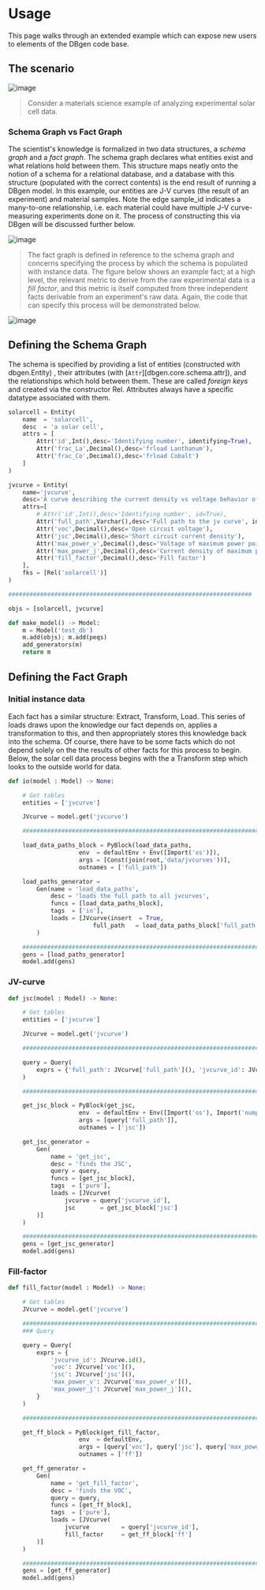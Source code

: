 <!--
   Copyright 2021 Modelyst LLC

   Licensed under the Apache License, Version 2.0 (the "License");
   you may not use this file except in compliance with the License.
   You may obtain a copy of the License at

       http://www.apache.org/licenses/LICENSE-2.0

   Unless required by applicable law or agreed to in writing, software
   distributed under the License is distributed on an "AS IS" BASIS,
   WITHOUT WARRANTIES OR CONDITIONS OF ANY KIND, either express or implied.
   See the License for the specific language governing permissions and
   limitations under the License.
 -->

# Usage

This page walks through an extended example which can expose new users
to elements of the DBgen code base.

## The scenario

![image](img/jvcurve.png)

> Consider a materials science example of analyzing experimental solar
> cell data.

### Schema Graph vs Fact Graph

The scientist's knowledge is formalized in two data structures, a
_schema graph_ and a _fact graph_. The schema graph declares what
entities exist and what relations hold between them. This structure maps
neatly onto the notion of a schema for a relational database, and a
database with this structure (populated with the correct contents) is
the end result of running a DBgen model. In this example, our entities
are J-V curves (the result of an experiment) and material samples. Note
the edge sample_id indicates a many-to-one relationship, i.e. each
material could have multiple J-V curve-measuring experiments done on it.
The process of constructing this via DBgen will be discussed further
below.

![image](img/schemagraph.png)

> The fact graph is defined in reference to the schema graph and concerns
> specifying the process by which the schema is populated with instance
> data. The figure below shows an example fact; at a high level, the
> relevant metric to derive from the raw experimental data is a _fill
> factor_, and this metric is itself computed from three independent facts
> derivable from an experiment's raw data. Again, the code that can
> specify this process will be demonstrated below.

![image](img/factgraph.png)

## Defining the Schema Graph

The schema is specified by providing a list of entities (constructed
with dbgen.Entity) , their attributes (with [`Attr`][dbgen.core.schema.attr]), and the relationships
which hold between them. These are called _foreign keys_ and created via
the constructor Rel. Attributes always have a specific datatype
associated with them.

```Python
solarcell = Entity(
    name  = 'solarcell',
    desc  = 'a solar cell',
    attrs = [
        Attr('id',Int(),desc='Identifying number', identifying=True),
        Attr('frac_La',Decimal(),desc='frload Lanthanum'),
        Attr('frac_Co',Decimal(),desc='frload Cobalt')
    ]
)

jvcurve = Entity(
    name='jvcurve',
    desc='A curve describing the current density vs voltage behavior of a solar cell',
    attrs=[
        # Attr('id',Int(),desc='Identifying number', id=True),
        Attr('full_path',Varchar(),desc='Full path to the jv curve', identifying=True),
        Attr('voc',Decimal(),desc='Open circuit voltage'),
        Attr('jsc',Decimal(),desc='Short circuit current density'),
        Attr('max_power_v',Decimal(),desc='Voltage of maximum power point'),
        Attr('max_power_j',Decimal(),desc='Current density of maximum power point'),
        Attr('fill_factor',Decimal(),desc='Fill factor')
    ],
    fks = [Rel('solarcell')]
)

#####################################################################

objs = [solarcell, jvcurve]

def make_model() -> Model:
    m = Model('test_db')
    m.add(objs); m.add(peqs)
    add_generators(m)
    return m
```

## Defining the Fact Graph

### Initial instance data

Each fact has a similar structure: Extract, Transform, Load. This series
of loads draws upon the knowledge our fact depends on, applies a
transformation to this, and then appropriately stores this knowledge
back into the schema. Of course, there have to be some facts which do
not depend solely on the the results of other facts for this process to
begin. Below, the solar cell data process begins with the a Transform
step which looks to the outside world for data.

```python
def io(model : Model) -> None:

    # Get tables
    entities = ['jvcurve']

    JVcurve = model.get('jvcurve')

    ###########################################################################

    load_data_paths_block = PyBlock(load_data_paths,
                    env  = defaultEnv + Env([Import('os')]),
                    args = [Const(join(root,'data/jvcurves'))],
                    outnames = ['full_path'])

    load_paths_generator =                                                           \
        Gen(name = 'load_data_paths',
            desc = 'loads the full path to all jvcurves',
            funcs = [load_data_paths_block],
            tags  = ['io'],
            loads = [JVcurve(insert  = True,
                        full_path   = load_data_paths_block['full_path'])]
        )

    ###########################################################################
    gens = [load_paths_generator]
    model.add(gens)
```

### JV-curve

```python
def jsc(model : Model) -> None:

    # Get tables
    entities = ['jvcurve']

    JVcurve = model.get('jvcurve')

    ###########################################################################

    query = Query(
        exprs = {'full_path': JVcurve['full_path'](), 'jvcurve_id': JVcurve.id()}
    )

    ###########################################################################

    get_jsc_block = PyBlock(get_jsc,
                    env  = defaultEnv + Env([Import('os'), Import('numpy as np')]),
                    args = [query['full_path']],
                    outnames = ['jsc'])

    get_jsc_generator =                                                           \
        Gen(
            name = 'get_jsc',
            desc = 'finds the JSC',
            query = query,
            funcs = [get_jsc_block],
            tags  = ['pure'],
            loads = [JVcurve(
                jvcurve = query['jvcurve_id'],
                jsc       = get_jsc_block['jsc']
        )]
    )

    ###########################################################################
    gens = [get_jsc_generator]
    model.add(gens)
```

### Fill-factor

```python
def fill_factor(model : Model) -> None:

    # Get tables
    JVcurve = model.get('jvcurve')

    #######################################################################
    ### Query

    query = Query(
        exprs = {
            'jvcurve_id': JVcurve.id(),
            'voc': JVcurve['voc'](),
            'jsc': JVcurve['jsc'](),
            'max_power_v': JVcurve['max_power_v'](),
            'max_power_j': JVcurve['max_power_j'](),
        }
    )

    #######################################################################

    get_ff_block = PyBlock(get_fill_factor,
                    env  = defaultEnv,
                    args = [query['voc'], query['jsc'], query['max_power_v'], query['max_power_j']],
                    outnames = ['ff'])

    get_ff_generator =                                                           \
        Gen(
            name = 'get_fill_factor',
            desc = 'finds the VOC',
            query = query,
            funcs = [get_ff_block],
            tags  = ['pure'],
            loads = [JVcurve(
                jvcurve         = query['jvcurve_id'],
                fill_factor     = get_ff_block['ff']
        )]
    )

    #######################################################################
    gens = [get_ff_generator]
    model.add(gens)
```
